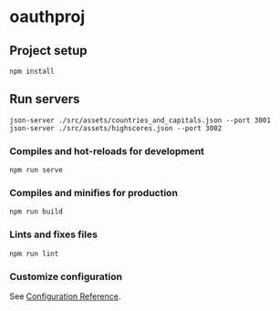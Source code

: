 # oauthproj

## Project setup
```
npm install
```

## Run servers
```
json-server ./src/assets/countries_and_capitals.json --port 3001
json-server ./src/assets/highscores.json --port 3002
```

### Compiles and hot-reloads for development
```
npm run serve
```

### Compiles and minifies for production
```
npm run build
```

### Lints and fixes files
```
npm run lint
```

### Customize configuration
See [Configuration Reference](https://cli.vuejs.org/config/).
